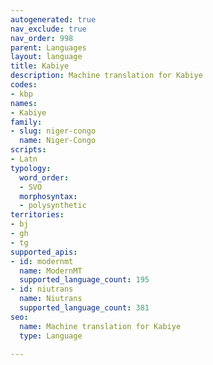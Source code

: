 ```yaml
---
autogenerated: true
nav_exclude: true
nav_order: 998
parent: Languages
layout: language
title: Kabiye
description: Machine translation for Kabiye
codes:
- kbp
names:
- Kabiye
family:
- slug: niger-congo
  name: Niger-Congo
scripts:
- Latn
typology:
  word_order:
  - SVO
  morphosyntax:
  - polysynthetic
territories:
- bj
- gh
- tg
supported_apis:
- id: modernmt
  name: ModernMT
  supported_language_count: 195
- id: niutrans
  name: Niutrans
  supported_language_count: 381
seo:
  name: Machine translation for Kabiye
  type: Language

---
```


